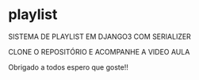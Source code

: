# playlist
SISTEMA DE PLAYLIST EM DJANGO3 COM SERIALIZER 

CLONE O REPOSITÓRIO
 E ACOMPANHE A VIDEO AULA

Obrigado a todos espero que goste!!

